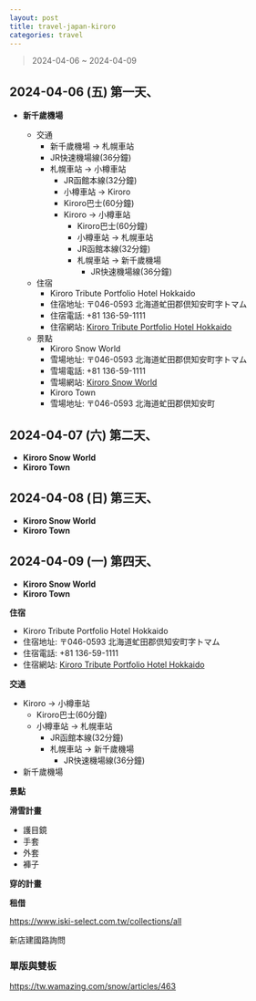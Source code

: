 ```yaml
---
layout: post
title: travel-japan-kiroro
categories: travel
---
```


> 2024-04-06 ~ 2024-04-09

## 2024-04-06 (五) 第一天、

- **新千歲機場**

    - 交通
        - 新千歲機場 → 札幌車站
        - JR快速機場線(36分鐘)
        - 札幌車站 → 小樽車站
            - JR函館本線(32分鐘)
            - 小樽車站 → Kiroro
            - Kiroro巴士(60分鐘)
            - Kiroro → 小樽車站
                - Kiroro巴士(60分鐘)
                - 小樽車站 → 札幌車站
                - JR函館本線(32分鐘)
                - 札幌車站 → 新千歲機場
                    - JR快速機場線(36分鐘)
    - 住宿
        - Kiroro Tribute Portfolio Hotel Hokkaido
        - 住宿地址: 〒046-0593 北海道虻田郡倶知安町字トマム
        - 住宿電話: +81 136-59-1111
        - 住宿網站: [Kiroro Tribute Portfolio Hotel Hokkaido](https://www.marriott.com/hotels/travel/ctskt-kiroro-tribute-portfolio-hotel-hokkaido/)
    - 景點
        - Kiroro Snow World
        - 雪場地址: 〒046-0593 北海道虻田郡倶知安町字トマム
        - 雪場電話: +81 136-59-1111
        - 雪場網站: [Kiroro Snow World](https://www.kiroro.co.jp/winter/en/)
        - Kiroro Town
        - 雪場地址: 〒046-0593 北海道虻田郡倶知安町

## 2024-04-07 (六) 第二天、

- **Kiroro Snow World**
- **Kiroro Town**

## 2024-04-08 (日) 第三天、

- **Kiroro Snow World**
- **Kiroro Town**

## 2024-04-09 (一) 第四天、

- **Kiroro Snow World**
- **Kiroro Town**

**住宿**

- Kiroro Tribute Portfolio Hotel Hokkaido
- 住宿地址: 〒046-0593 北海道虻田郡倶知安町字トマム
- 住宿電話: +81 136-59-1111
- 住宿網站: [Kiroro Tribute Portfolio Hotel Hokkaido](https://www.marriott.com/hotels/travel/ctskt-kiroro-tribute-portfolio-hotel-hokkaido/)

**交通**

- Kiroro → 小樽車站
    - Kiroro巴士(60分鐘)
    - 小樽車站 → 札幌車站
        - JR函館本線(32分鐘)
        - 札幌車站 → 新千歲機場
            - JR快速機場線(36分鐘)
- 新千歲機場

**景點**


**滑雪計畫**
- 護目鏡
- 手套
- 外套
- 褲子

**穿的計畫**

**租借**

https://www.iski-select.com.tw/collections/all

新店建國路詢問

### 單版與雙板

https://tw.wamazing.com/snow/articles/463
